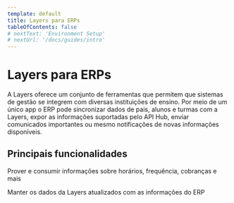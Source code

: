 ```yaml
---
template: default
title: Layers para ERPs
tableOfContents: false
# nextText: 'Environment Setup'
# nextUrl: '/docs/guides/intro'
---
```


# Layers para ERPs

A Layers oferece um conjunto de ferramentas que permitem que sistemas de gestão se integrem com diversas instituições de ensino. Por meio de um único app o ERP pode sincronizar dados de pais, alunos e turmas com a Layers, expor as informações suportadas pelo API Hub, enviar comunicados importantes ou mesmo notificações de novas informações disponíveis.

## Principais funcionalidades

<docs-cards>
  <docs-card header="API Hub" href="/docs/api/apihub" icon="/docs/assets/icons/Hub.svg">
    <p>Prover e consumir informações sobre horários, frequência, cobranças e mais</p>
  </docs-card>

  <docs-card header="Data Sync" href="/docs/api/data" icon="/docs/assets/icons/Data.svg">
    <p>Manter os dados da Layers atualizados com as informações do ERP</p>
  </docs-card>

  <!-- <docs-card header="Notificações" href="/docs/concepts/funcionalidades/notificacoes" icon="/docs/assets/icons/Notifications.svg">
    <p>Mandar notificações push para android, ios e web</p>
  </docs-card> -->
</docs-cards>
